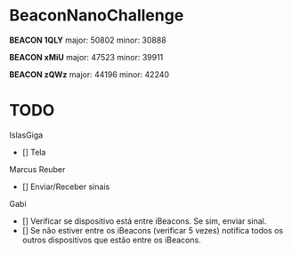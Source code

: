 # BeaconNanoChallenge

<b>BEACON 1QLY</b> 
major: 50802
minor: 30888

<b>BEACON xMiU</b>
major: 47523
minor: 39911

<b>BEACON zQWz</b>
major: 44196
minor: 42240

# TODO

IslasGiga
- [] Tela 

Marcus Reuber
- [] Enviar/Receber sinais

Gabi
- [] Verificar se dispositivo está entre iBeacons. Se sim, enviar sinal. 
- [] Se não estiver entre os iBeacons (verificar 5 vezes) notifica todos os outros dispositivos que estão entre os iBeacons.

